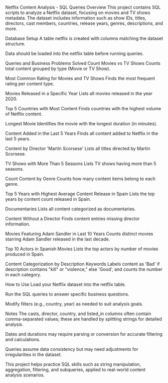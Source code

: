 Netflix Content Analysis - SQL Queries
Overview
This project contains SQL scripts to analyze a Netflix dataset, focusing on movies and TV shows metadata. The dataset includes information such as show IDs, titles, directors, cast members, countries, release years, genres, descriptions, and more.

Database Setup
A table netflix is created with columns matching the dataset structure.

Data should be loaded into the netflix table before running queries.

Queries and Business Problems Solved
Count Movies vs TV Shows
Counts total content grouped by type (Movie or TV Show).

Most Common Rating for Movies and TV Shows
Finds the most frequent rating per content type.

Movies Released in a Specific Year
Lists all movies released in the year 2020.

Top 5 Countries with Most Content
Finds countries with the highest volume of Netflix content.

Longest Movie
Identifies the movie with the longest duration (in minutes).

Content Added in the Last 5 Years
Finds all content added to Netflix in the last 5 years.

Content by Director 'Martin Scorsese'
Lists all titles directed by Martin Scorsese.

TV Shows with More Than 5 Seasons
Lists TV shows having more than 5 seasons.

Count Content by Genre
Counts how many content items belong to each genre.

Top 5 Years with Highest Average Content Release in Spain
Lists the top years by content count released in Spain.

Documentaries
Lists all content categorized as documentaries.

Content Without a Director
Finds content entries missing director information.

Movies Featuring Adam Sandler in Last 10 Years
Counts distinct movies starring Adam Sandler released in the last decade.

Top 10 Actors in Spanish Movies
Lists the top actors by number of movies produced in Spain.

Content Categorization by Description Keywords
Labels content as 'Bad' if description contains "kill" or "violence," else 'Good', and counts the number in each category.

How to Use
Load your Netflix dataset into the netflix table.

Run the SQL queries to answer specific business questions.

Modify filters (e.g., country, year) as needed to suit analysis goals.

Notes
The casts, director, country, and listed_in columns often contain comma-separated values; these are handled by splitting strings for detailed analysis.

Dates and durations may require parsing or conversion for accurate filtering and calculations.

Queries assume data consistency but may need adjustments for irregularities in the dataset.

This project helps practice SQL skills such as string manipulation, aggregation, filtering, and subqueries, applied to real-world content analysis scenarios.
